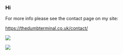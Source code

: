 ### Hi

For more info please see the contact page on my site:

https://thedumbterminal.co.uk/contact/

![](https://github-readme-stats.vercel.app/api?username=thedumbterminal&show_icons=true)

![](https://github-readme-stats.vercel.app/api/top-langs/?username=thedumbterminal&theme=blue-green)
